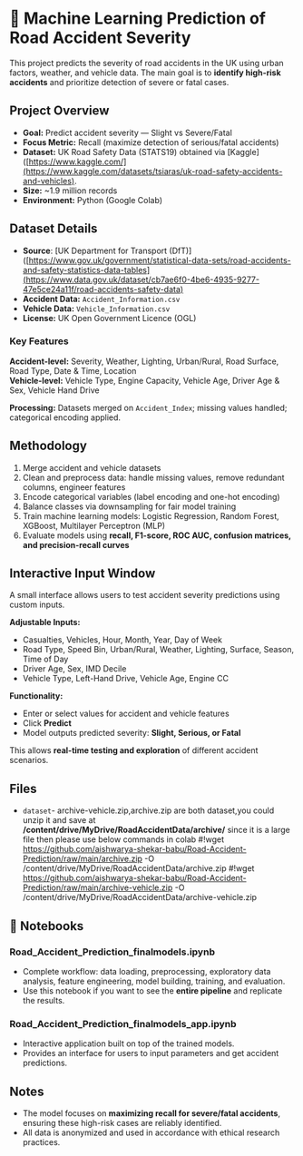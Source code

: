 # 🚦 Machine Learning Prediction of Road Accident Severity

This project predicts the severity of road accidents in the UK using urban factors, weather, and vehicle data. The main goal is to **identify high-risk accidents** and prioritize detection of severe or fatal cases.  

##  Project Overview

- **Goal:** Predict accident severity — Slight vs Severe/Fatal  
- **Focus Metric:** Recall (maximize detection of serious/fatal accidents)  
- **Dataset:** UK Road Safety Data (STATS19)  obtained via [Kaggle]([https://www.kaggle.com/](https://www.kaggle.com/datasets/tsiaras/uk-road-safety-accidents-and-vehicles).
- **Size:** ~1.9 million records  
- **Environment:** Python (Google Colab)  

## Dataset Details

- **Source**: [UK Department for Transport (DfT)]([https://www.gov.uk/government/statistical-data-sets/road-accidents-and-safety-statistics-data-tables](https://www.data.gov.uk/dataset/cb7ae6f0-4be6-4935-9277-47e5ce24a11f/road-accidents-safety-data)
- **Accident Data:** `Accident_Information.csv`  
- **Vehicle Data:** `Vehicle_Information.csv`  
- **License:** UK Open Government Licence (OGL)  

### Key Features

**Accident-level:** Severity, Weather, Lighting, Urban/Rural, Road Surface, Road Type, Date & Time, Location  
**Vehicle-level:** Vehicle Type, Engine Capacity, Vehicle Age, Driver Age & Sex, Vehicle Hand Drive  

**Processing:** Datasets merged on `Accident_Index`; missing values handled; categorical encoding applied.  

## Methodology

1. Merge accident and vehicle datasets  
2. Clean and preprocess data: handle missing values, remove redundant columns, engineer features  
3. Encode categorical variables (label encoding and one-hot encoding)  
4. Balance classes via downsampling for fair model training  
5. Train machine learning models: Logistic Regression, Random Forest, XGBoost, Multilayer Perceptron (MLP)  
6. Evaluate models using **recall, F1-score, ROC AUC, confusion matrices, and precision-recall curves**  

##  Interactive Input Window

A small interface allows users to test accident severity predictions using custom inputs.

**Adjustable Inputs:**

- Casualties, Vehicles, Hour, Month, Year, Day of Week  
- Road Type, Speed Bin, Urban/Rural, Weather, Lighting, Surface, Season, Time of Day  
- Driver Age, Sex, IMD Decile  
- Vehicle Type, Left-Hand Drive, Vehicle Age, Engine CC  

**Functionality:**

- Enter or select values for accident and vehicle features  
- Click **Predict**  
- Model outputs predicted severity: **Slight, Serious, or Fatal**  

This allows **real-time testing and exploration** of different accident scenarios.  

##  Files
- `dataset`- archive-vehicle.zip,archive.zip are both dataset,you could unzip it and  save  at  **/content/drive/MyDrive/RoadAccidentData/archive/** 
   since it is a large file then please use below commands in colab
#!wget https://github.com/aishwarya-shekar-babu/Road-Accident-Prediction/raw/main/archive.zip -O /content/drive/MyDrive/RoadAccidentData/archive.zip
#!wget https://github.com/aishwarya-shekar-babu/Road-Accident-Prediction/raw/main/archive-vehicle.zip -O /content/drive/MyDrive/RoadAccidentData/archive-vehicle.zip

     
## 🚀 Notebooks  

### Road_Accident_Prediction_finalmodels.ipynb  
- Complete workflow: data loading, preprocessing, exploratory data analysis, feature engineering, model building, training, and evaluation.  
- Use this notebook if you want to see the **entire pipeline** and replicate the results.  

### Road_Accident_Prediction_finalmodels_app.ipynb  
- Interactive application built on top of the trained models.  
- Provides an interface for users to input parameters and get accident predictions.  


##  Notes

- The model focuses on **maximizing recall for severe/fatal accidents**, ensuring these high-risk cases are reliably identified.  
- All data is anonymized and used in accordance with ethical research practices. 
